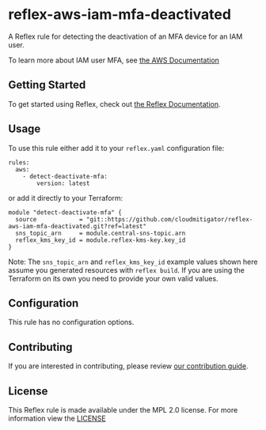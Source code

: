 # reflex-aws-iam-mfa-deactivated
A Reflex rule for detecting the deactivation of an MFA device for an IAM user.

To learn more about IAM user MFA, see [the AWS Documentation](https://docs.aws.amazon.com/IAM/latest/UserGuide/id_credentials_mfa.html)

## Getting Started
To get started using Reflex, check out [the Reflex Documentation](https://docs.cloudmitigator.com/).

## Usage
To use this rule either add it to your `reflex.yaml` configuration file:  
```
rules:
  aws:
    - detect-deactivate-mfa:
        version: latest
```

or add it directly to your Terraform:  
```
module "detect-deactivate-mfa" {
  source            = "git::https://github.com/cloudmitigator/reflex-aws-iam-mfa-deactivated.git?ref=latest"
  sns_topic_arn     = module.central-sns-topic.arn
  reflex_kms_key_id = module.reflex-kms-key.key_id
}
```

Note: The `sns_topic_arn` and `reflex_kms_key_id` example values shown here assume you generated resources with `reflex build`. If you are using the Terraform on its own you need to provide your own valid values.

## Configuration
This rule has no configuration options.

## Contributing
If you are interested in contributing, please review [our contribution guide](https://docs.cloudmitigator.com/about/contributing.html).

## License
This Reflex rule is made available under the MPL 2.0 license. For more information view the [LICENSE](https://github.com/cloudmitigator/reflex-aws-iam-mfa-deactivated/blob/master/LICENSE) 
